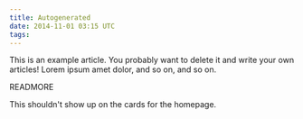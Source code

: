 ```yaml
---
title: Autogenerated
date: 2014-11-01 03:15 UTC
tags:
---
```


This is an example article. You probably want to delete it and write your own articles! Lorem ipsum amet dolor, and so on, and so on.

READMORE

This shouldn't show up on the cards for the homepage.